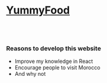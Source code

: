 <h1><a href='https://moroccan-food.netlify.app' target='_blank'>YummyFood</a></h1>
<br>
<br>
<h3>Reasons to develop this website</h3>
<ul>
    <li>Improve my knowledge in React</li>
    <li>Encourage people to visit Morocco</li>
    <li>And why not</li>
</ul>
